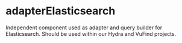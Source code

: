# adapterElasticsearch
Independent component used as adapter and query builder for Elasticsearch. Should be used within our Hydra and VuFind projects.
